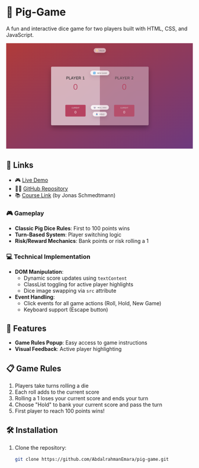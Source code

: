 # 🎲 Pig-Game

A fun and interactive dice game for two players built with HTML, CSS, and JavaScript.

![Pig Game Screenshot](/Screenshot.png)
## 🔗 Links

- 🎮 [Live Demo](https://abdalrahmanemara.github.io/Pig-Game/)
- 👨‍💻 [GitHub Repository](https://github.com/abdalrahmanemara/pig-game)
- 📚 [Course Link](https://www.udemy.com/course/the-complete-javascript-course/)  (by Jonas Schmedtmann)
### 🎮 Gameplay
- **Classic Pig Dice Rules**: First to 100 points wins
- **Turn-Based System**: Player switching logic
- **Risk/Reward Mechanics**: Bank points or risk rolling a 1

### 💻 Technical Implementation
- **DOM Manipulation**:
  - Dynamic score updates using `textContent`
  - ClassList toggling for active player highlights
  - Dice image swapping via `src` attribute
- **Event Handling**:
  - Click events for all game actions (Roll, Hold, New Game)
  - Keyboard support (Escape button)

## 🚀 Features

- **Game Rules Popup**: Easy access to game instructions
- **Visual Feedback**: Active player highlighting

## 📋 Game Rules

1. Players take turns rolling a die
2. Each roll adds to the current score
3. Rolling a 1 loses your current score and ends your turn
4. Choose "Hold" to bank your current score and pass the turn
5. First player to reach 100 points wins!

## 🛠️ Installation

1. Clone the repository:
   ```bash
   git clone https://github.com/AbdalrahmanEmara/pig-game.git